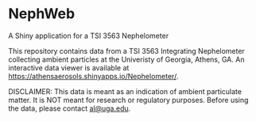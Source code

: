 # NephWeb
A Shiny application for a TSI 3563 Nephelometer

This repository contains data from a TSI 3563 Integrating Nephelometer collecting ambient particles at the Univeristy of Georgia, Athens, GA.
An interactive data viewer is available at https://athensaerosols.shinyapps.io/Nephelometer/.

DISCLAIMER: This data is meant as an indication of ambient particulate matter.  It is NOT meant for research or regulatory purposes.
Before using the data, please contact al@uga.edu.
